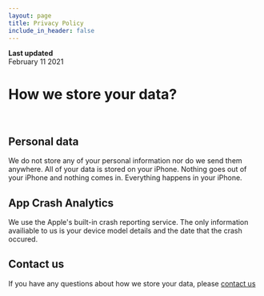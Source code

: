 ```yaml
---
layout: page
title: Privacy Policy
include_in_header: false
---
```


**Last updated**  
February 11 2021

# How we store your data?

<br>

## Personal data
We do not store any of your personal information nor do we send them anywhere. All of your data is stored on your iPhone. Nothing goes out of your iPhone and nothing comes in. Everything happens in your iPhone. 
## App Crash Analytics
We use the Apple's built-in crash reporting service. The only information availiable to us is your device model details and the date that the crash occured.
## Contact us
If you have any questions about how we store your data, please [contact us](mailto:ahmadik.morteza95@gmail.com)


